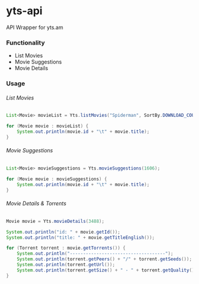 # yts-api
API Wrapper for yts.am

### Functionality
 - List Movies
 - Movie Suggestions
 - Movie Details

### Usage
###### List Movies
```java
List<Movie> movieList = Yts.listMovies("Spiderman", SortBy.DOWNLOAD_COUNT);

for (Movie movie : movieList) {
    System.out.println(movie.id + "\t" + movie.title);
}
```

###### Movie Suggestions
```java
List<Movie> movieSuggestions = Yts.movieSuggestions(1606);

for (Movie movie : movieSuggestions) {
    System.out.println(movie.id + "\t" + movie.title);
}
```

###### Movie Details & Torrents
```java
Movie movie = Yts.movieDetails(3488);

System.out.println("id: " + movie.getId());
System.out.println("title: " + movie.getTitleEnglish());

for (Torrent torrent : movie.getTorrents()) {
    System.out.println("------------------------------------");
    System.out.println(torrent.getPeers() + "/" + torrent.getSeeds());
    System.out.println(torrent.getUrl());
    System.out.println(torrent.getSize() + " - " + torrent.getQuality());
}
```
